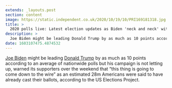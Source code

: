 ```yaml
--- 
extends: _layouts.post 
section: content 
image: https://static.independent.co.uk/2020/10/19/10/PRI169181318.jpg 
title: > 
  2020 polls live: Latest election updates as Biden 'neck and neck' with Trump 
description: > 
  Joe Biden might be leading Donald Trump by as much as 10 points according to an average of nationwide polls but his campaign is not letting up, warned its supporters over the weekend that “this thing is going to come down to the wire” as an estimated 28m Americans were said to have already cast their ballots, according to the US Elections Project. 
date: 1603107475.4874532 
--- 
```

<div><p><a href="/topic/joe-biden">Joe Biden</a> might be leading <a href="/topic/donald-trump">Donald Trump</a> by as much as 10 points according to an average of nationwide polls but his campaign is not letting up, warned its supporters over the weekend that &#8220;this thing is going to come down to the wire&#8221; as an estimated 28m Americans were said to have already cast their ballots, according to the US Elections Project.</p></div>